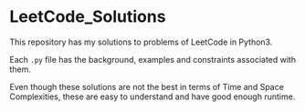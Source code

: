 # LeetCode_Solutions
This repository has my solutions to problems of LeetCode in Python3.

Each ```.py``` file has the background, examples and constraints associated with them.

Even though these solutions are not the best in terms of Time and Space Complexities, these are easy to understand and have good enough runtime.
